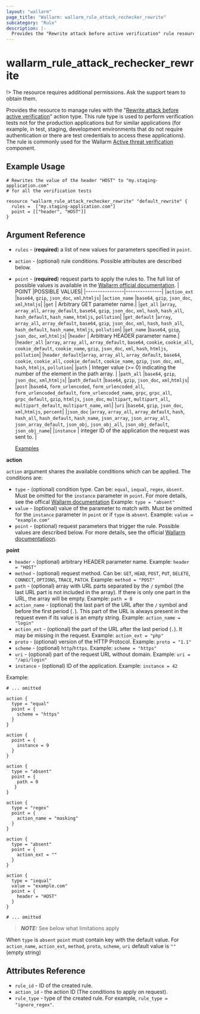 ```yaml
---
layout: "wallarm"
page_title: "Wallarm: wallarm_rule_attack_rechecker_rewrite"
subcategory: "Rule"
description: |-
  Provides the "Rewrite attack before active verification" rule resource.
---
```


# wallarm_rule_attack_rechecker_rewrite

!> The resource requires additional permissions. Ask the support team to obtain them.

Provides the resource to manage rules with the "[Rewrite attack before active verification][1]" action type. This rule type is used to perform verification tests not for the production applications but for similar applications (for example, in test, staging, development environments that do not require authentication or there are test credentials to access these applications). The rule is commonly used for the Wallarm [Active threat verification][2] component.

## Example Usage

```hcl
# Rewrites the value of the header "HOST" to "my.staging-application.com"
# for all the verification tests

resource "wallarm_rule_attack_rechecker_rewrite" "default_rewrite" {
  rules =  ["my.staging-application.com"]
  point = [["header", "HOST"]]
}

```

## Argument Reference

* `rules` - (**required**) a list of new values for parameters specified in `point`.
* `action` - (optional) rule conditions. Possible attributes are described below.
* `point` - (**required**) request parts to apply the rules to. The full list of possible values is available in the [Wallarm official documentation](https://docs.wallarm.com/user-guides/rules/request-processing/#identifying-and-parsing-the-request-parts).
  |     POINT      |POSSIBLE VALUES|
  |----------------|---------------|
  |`action_ext`    |`base64`, `gzip`, `json_doc`, `xml`,`htmljs`|
  |`action_name`   |`base64`, `gzip`, `json_doc`, `xml`,`htmljs`|
  |`get`           | Arbitrary GET parameter name.|
  |`get_all`       |`array`, `array_all`, `array_default`, `base64`, `gzip`, `json_doc`, `xml`, `hash`, `hash_all`, `hash_default`, `hash_name`, `htmljs`, `pollution`|
  |`get_default`   |`array`, `array_all`, `array_default`, `base64`, `gzip`, `json_doc`, `xml`, `hash`, `hash_all`, `hash_default`, `hash_name`, `htmljs`, `pollution`|
  |`get_name`      |`base64`, `gzip`, `json_doc`, `xml`,`htmljs`|
  |`header`        | Arbitrary HEADER parameter name.|
  |`header_all`    |`array`, `array_all`, `array_default`, `base64`, `cookie`, `cookie_all`, `cookie_default`, `cookie_name`, `gzip`, `json_doc`, `xml`, `hash`, `htmljs`, `pollution`|
  |`header_default`|`array`, `array_all`, `array_default`, `base64`, `cookie`, `cookie_all`, `cookie_default`, `cookie_name`, `gzip`, `json_doc`, `xml`, `hash`, `htmljs`, `pollution`|
  |`path`          | Integer value (>= 0) indicating the number of the element in the path array. |
  |`path_all`      |`base64`, `gzip`, `json_doc`, `xml`,`htmljs`|
  |`path_default`  |`base64`, `gzip`, `json_doc`, `xml`,`htmljs`|
  |`post`          |`base64`, `form_urlencoded`, `form_urlencoded_all`, `form_urlencoded_default`, `form_urlencoded_name`, `grpc`, `grpc_all`, `grpc_default`, `gzip`, `htmljs`, `json_doc`, `multipart`, `multipart_all`, `multipart_default`, `multipart_name`, `xml`|
  |`uri`           |`base64`, `gzip`, `json_doc`, `xml`,`htmljs`, `percent`|
  |`json_doc`   |`array`, `array_all`, `array_default`, `hash`, `hash_all`, `hash_default`, `hash_name`, `json_array`, `json_array_all`, `json_array_default`, `json_obj`, `json_obj_all`, `json_obj_default`, `json_obj_name`|
  |`instance`      | integer ID of the application the request was sent to. |

  [Examples](https://registry.terraform.io/providers/wallarm/wallarm/latest/docs/guides/point)

**action**

`action` argument shares the available
conditions which can be applied. The conditions are:

* `type` - (optional) condition type. Can be: `equal`, `iequal`, `regex`, `absent`. Must be omitted for the `instance` parameter in `point`.
  For more details, see the offical [Wallarm documentation](https://docs.wallarm.com/user-guides/rules/add-rule/#condition-types)
  Example:
  `type = "absent"`
* `value` - (optional) value of the parameter to match with. Must be omitted for the `instance` parameter in `point` or if `type` is `absent`.
  Example:
  `value = "example.com"`
* `point` - (optional) request parameters that trigger the rule. Possible values are described below. For more details, see the official [Wallarm documentatioon](https://docs.wallarm.com/user-guides/rules/request-processing/#identifying-and-parsing-the-request-parts).

**point**

  * `header` - (optional) arbitrary HEADER parameter name.
  Example:
  `header = "HOST"`
  * `method` - (optional) request method. Can be: `GET`, `HEAD`, `POST`, `PUT`, `DELETE`, `CONNECT`, `OPTIONS`, `TRACE`, `PATCH`.
  Example:
  `method = "POST"`
  * `path` - (optional) array with URL parts separated by the `/` symbol (the last URL part is not included in the array). If there is only one part in the URL, the array will be empty.
  Example:
  `path = 0`
  * `action_name` - (optional) the last part of the URL after the `/` symbol and before the first period (`.`). This part of the URL is always present in the request even if its value is an empty string.
  Example:
  `action_name = "login"`
  * `action_ext` - (optional) the part of the URL after the last period (`.`). It may be missing in the request.
  Example:
  `action_ext = "php"`
  * `proto` - (optional) version of the HTTP Protocol.
  Example:
  `proto = "1.1"`
  * `scheme` - (optional) `http`/`https`.
  Example:
  `scheme = "https"` 
  * `uri` - (optional) part of the request URL without domain.
  Example:
  `uri = "/api/login"` 
  * `instance` - (optional) ID of the application.
  Example:
  `instance = 42`

Example:

  ```hcl
  # ... omitted

  action {
    type = "equal"
    point = {
      scheme = "https"
    }
  }

  action {
    point = {
      instance = 9
    }
  }
  
  action {
    type = "absent"
    point = {
      path = 0
     }
  }

  action {
    type = "regex"
    point = {
      action_name = "masking"
    }
  }

  action {
    type = "absent"
    point = {
      action_ext = ""
    }
  }

  action {
    type = "iequal"
    value = "example.com"
    point = {
      header = "HOST"
    }
  }

  # ... omitted
  ```

> **_NOTE:_**
See below what limitations apply

When `type` is `absent`
`point` must contain key with the default value. For `action_name`, `action_ext`, `method`, `proto`, `scheme`, `uri` default value is `""` (empty string)

## Attributes Reference

* `rule_id` - ID of the created rule.
* `action_id` - the action ID (The conditions to apply on request).
* `rule_type` - type of the created rule. For example, `rule_type = "ignore_regex"`.

[1]: https://docs.wallarm.com/user-guides/rules/change-request-for-active-verification/#rewriting-the-request-before-attack-replaying
[2]: https://docs.wallarm.com/user-guides/scanner/intro/#active-threat-verification